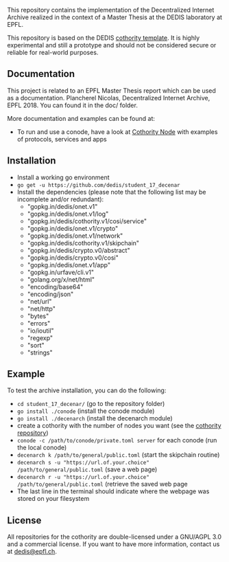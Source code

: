 This repository contains the implementation of the Decentralized Internet Archive
realized in the context of a Master Thesis at the DEDIS laboratory at EPFL.

This repository is based on the DEDIS [cothority template](https://github.com/dedis/cothority_template).
It is highly experimental and still a prototype and should not be considered
secure or reliable for real-world purposes.

## Documentation

This project is related to an EPFL Master Thesis report which can be used as
a documentation. Plancherel Nicolas, Decentralized Internet Archive, EPFL 2018.
You can found it in the doc/ folder.

More documentation and examples can be found at:
- To run and use a conode, have a look at 
	[Cothority Node](https://github.com/dedis/cothority/wiki)
	with examples of protocols, services and apps

## Installation

* Install a working go environment
* ```go get -u https://github.com/dedis/student_17_decenar```
* Install the dependencies (please note that the following list may be incomplete and/or redundant):
    * "gopkg.in/dedis/onet.v1"
    * "gopkg.in/dedis/onet.v1/log"
    * "gopkg.in/dedis/cothority.v1/cosi/service"
    * "gopkg.in/dedis/onet.v1/crypto"
    * "gopkg.in/dedis/onet.v1/network"
    * "gopkg.in/dedis/cothority.v1/skipchain"
    * "gopkg.in/dedis/crypto.v0/abstract"
    * "gopkg.in/dedis/crypto.v0/cosi"
    * "gopkg.in/dedis/onet.v1/app"
    * "gopkg.in/urfave/cli.v1"
    * "golang.org/x/net/html"
    * "encoding/base64"
    * "encoding/json"
    * "net/url"
    * "net/http"
    * "bytes"
    * "errors"
    * "io/ioutil"
    * "regexp"
    * "sort"
    * "strings"



## Example

To test the archive installation, you can do the following:
* ```cd student_17_decenar/``` (go to the repository folder)
* ```go install ./conode``` (install the conode module)
* ```go install ./decenarch``` (install the decenarch module)
* create a cothority with the number of nodes you want (see the [cothority repository](https://github.com/dedis/cothority))
* ```conode -c /path/to/conode/private.toml server``` for each conode (run the local conode)
* ```decenarch k /path/to/general/public.toml``` (start the skipchain routine)
* ```decenarch s -u "https://url.of.your.choice" /path/to/general/public.toml``` (save a web page)
* ```decenarch r -u "https://url.of.your.choice" /path/to/general/public.toml``` (retrieve the saved web page
* The last line in the terminal should indicate where the webpage was stored on your filesystem
## License

All repositories for the cothority are double-licensed under a 
GNU/AGPL 3.0 and a commercial license. If you want to have more information, 
contact us at dedis@epfl.ch.

